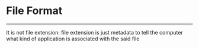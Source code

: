 # File Format
---
It is not file extension: file extension is just metadata to tell the computer what kind of application is associated with the said file